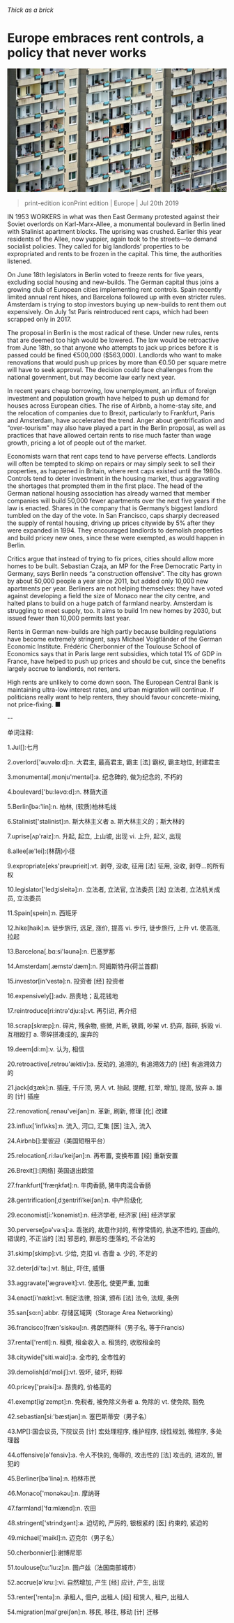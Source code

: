 ###### Thick as a brick

# Europe embraces rent controls, a policy that never works 

![image](images/20190720_EUP503.jpg) 

> print-edition iconPrint edition | Europe | Jul 20th 2019 

IN 1953 WORKERS in what was then East Germany protested against their Soviet overlords on Karl-Marx-Allee, a monumental boulevard in Berlin lined with Stalinist apartment blocks. The uprising was crushed. Earlier this year residents of the Allee, now yuppier, again took to the streets—to demand socialist policies. They called for big landlords’ properties to be expropriated and rents to be frozen in the capital. This time, the authorities listened. 

On June 18th legislators in Berlin voted to freeze rents for five years, excluding social housing and new-builds. The German capital thus joins a growing club of European cities implementing rent controls. Spain recently limited annual rent hikes, and Barcelona followed up with even stricter rules. Amsterdam is trying to stop investors buying up new-builds to rent them out expensively. On July 1st Paris reintroduced rent caps, which had been scrapped only in 2017. 

The proposal in Berlin is the most radical of these. Under new rules, rents that are deemed too high would be lowered. The law would be retroactive from June 18th, so that anyone who attempts to jack up prices before it is passed could be fined €500,000 ($563,000). Landlords who want to make renovations that would push up prices by more than €0.50 per square metre will have to seek approval. The decision could face challenges from the national government, but may become law early next year. 

In recent years cheap borrowing, low unemployment, an influx of foreign investment and population growth have helped to push up demand for houses across European cities. The rise of Airbnb, a home-stay site, and the relocation of companies due to Brexit, particularly to Frankfurt, Paris and Amsterdam, have accelerated the trend. Anger about gentrification and “over-tourism” may also have played a part in the Berlin proposal, as well as practices that have allowed certain rents to rise much faster than wage growth, pricing a lot of people out of the market. 

Economists warn that rent caps tend to have perverse effects. Landlords will often be tempted to skimp on repairs or may simply seek to sell their properties, as happened in Britain, where rent caps existed until the 1980s. Controls tend to deter investment in the housing market, thus aggravating the shortages that prompted them in the first place. The head of the German national housing association has already warned that member companies will build 50,000 fewer apartments over the next five years if the law is enacted. Shares in the company that is Germany’s biggest landlord tumbled on the day of the vote. In San Francisco, caps sharply decreased the supply of rental housing, driving up prices citywide by 5% after they were expanded in 1994. They encouraged landlords to demolish properties and build pricey new ones, since these were exempted, as would happen in Berlin. 

Critics argue that instead of trying to fix prices, cities should allow more homes to be built. Sebastian Czaja, an MP for the Free Democratic Party in Germany, says Berlin needs “a construction offensive”. The city has grown by about 50,000 people a year since 2011, but added only 10,000 new apartments per year. Berliners are not helping themselves: they have voted against developing a field the size of Monaco near the city centre, and halted plans to build on a huge patch of farmland nearby. Amsterdam is struggling to meet supply, too. It aims to build 1m new homes by 2030, but issued fewer than 10,000 permits last year. 

Rents in German new-builds are high partly because building regulations have become extremely stringent, says Michael Voigtländer of the German Economic Institute. Frédéric Cherbonnier of the Toulouse School of Economics says that in Paris large rent subsidies, which total 1% of GDP in France, have helped to push up prices and should be cut, since the benefits largely accrue to landlords, not renters. 

High rents are unlikely to come down soon. The European Central Bank is maintaining ultra-low interest rates, and urban migration will continue. If politicians really want to help renters, they should favour concrete-mixing, not price-fixing. ■ 

-- 

 单词注释:

1.Jul[]:七月 

2.overlord['әuvәlɒ:d]:n. 大君主, 最高君主, 霸主 [法] 霸权, 霸主地位, 封建君主 

3.monumental[.mɒnju'mentәl]:a. 纪念碑的, 做为纪念的, 不朽的 

4.boulevard['bu:lәvɑ:d]:n. 林荫大道 

5.Berlin[bә:'lin]:n. 柏林, (软质)柏林毛线 

6.Stalinist['stalinist]:n. 斯大林主义者 a. 斯大林主义的；斯大林的 

7.uprise[ʌp'raiz]:n. 升起, 起立, 上山坡, 出现 vi. 上升, 起义, 出现 

8.allee[æ'lei]:(林荫)小径 

9.expropriate[eks'prәuprieit]:vt. 剥夺, 没收, 征用 [法] 征用, 没收, 剥夺...的所有权 

10.legislator['ledʒisleitә]:n. 立法者, 立法官, 立法委员 [法] 立法者, 立法机关成员, 立法委员 

11.Spain[spein]:n. 西班牙 

12.hike[haik]:n. 徒步旅行, 远足, 涨价, 提高 vi. 步行, 徒步旅行, 上升 vt. 使高涨, 拉起 

13.Barcelona[.bɑ:si'lәunә]:n. 巴塞罗那 

14.Amsterdam[.æmstә'dæm]:n. 阿姆斯特丹(荷兰首都) 

15.investor[in'vestә]:n. 投资者 [经] 投资者 

16.expensively[]:adv. 昂贵地；乱花钱地 

17.reintroduce[ri:intrә'dju:s]:vt. 再引进, 再介绍 

18.scrap[skræp]:n. 碎片, 残余物, 些微, 片断, 铁屑, 吵架 vt. 扔弃, 敲碎, 拆毁 vi. 互相殴打 a. 零碎拼凑成的, 废弃的 

19.deem[di:m]:v. 认为, 相信 

20.retroactive[.retrәu'æktiv]:a. 反动的, 追溯的, 有追溯效力的 [经] 有追溯效力的 

21.jack[dʒæk]:n. 插座, 千斤顶, 男人 vt. 抬起, 提醒, 扛举, 增加, 提高, 放弃 a. 雄的 [计] 插座 

22.renovation[.renәu'veiʃәn]:n. 革新, 刷新, 修理 [化] 改建 

23.influx['inflʌks]:n. 流入, 河口, 汇集 [医] 注入, 流入 

24.Airbnb[]:爱彼迎（美国短租平台） 

25.relocation[.ri:lәu'keiʃәn]:n. 再布置, 变换布置 [经] 重新安置 

26.Brexit[]:[网络] 英国退出欧盟 

27.frankfurt['fræŋkfәt]:n. 牛肉香肠, 猪牛肉混合香肠 

28.gentrification[ˌdʒentrifiˈkeiʃən]:n. 中产阶级化 

29.economist[i:'kɒnәmist]:n. 经济学者, 经济家 [经] 经济学家 

30.perverse[pә'vә:s]:a. 乖张的, 故意作对的, 有悖常情的, 执迷不悟的, 歪曲的, 错误的, 不正当的 [法] 邪恶的, 罪恶的:堕落的, 不合法的 

31.skimp[skimp]:vt. 少给, 克扣 vi. 吝啬 a. 少的, 不足的 

32.deter[di'tә:]:vt. 制止, 吓住, 威慑 

33.aggravate['ægrәveit]:vt. 使恶化, 使更严重, 加重 

34.enact[i'nækt]:vt. 制定法律, 扮演, 颁布 [法] 法令, 法规, 条例 

35.san[sɑ:n]:abbr. 存储区域网（Storage Area Networking） 

36.francisco[fræn'siskәu]:n. 弗朗西斯科（男子名, 等于Francis） 

37.rental['rentl]:n. 租费, 租金收入 a. 租赁的, 收取租金的 

38.citywide['siti.waid]:a. 全市的, 全市性的 

39.demolish[di'mɒliʃ]:vt. 毁坏, 破坏, 粉碎 

40.pricey['praisi]:a. 昂贵的, 价格高的 

41.exempt[ig'zempt]:n. 免税者, 被免除义务者 a. 免除的 vt. 使免除, 豁免 

42.sebastian[si:'bæstjәn]:n. 塞巴斯蒂安（男子名） 

43.MP[]:国会议员, 下院议员 [计] 宏处理程序, 维护程序, 线性规划, 微程序, 多处理器 

44.offensive[ә'fensiv]:a. 令人不快的, 侮辱的, 攻击性的 [法] 攻击的, 进攻的, 冒犯的 

45.Berliner[bә'linә]:n. 柏林市民 

46.Monaco['mɒnәkәu]:n. 摩纳哥 

47.farmland['fɑ:mlænd]:n. 农田 

48.stringent['strindʒәnt]:a. 迫切的, 严厉的, 银根紧的 [医] 约束的, 紧迫的 

49.michael['maikl]:n. 迈克尔（男子名） 

50.cherbonnier[]:谢博尼耶 

51.toulouse[tu:'lu:z]:n. 图卢兹（法国南部城市） 

52.accrue[ә'kru:]:vi. 自然增加, 产生 [经] 应计, 产生, 出现 

53.renter['rentә]:n. 承租人, 佃户, 出租人 [经] 租赁人, 租户, 出租人 

54.migration[mai'greiʃәn]:n. 移民, 移往, 移动 [计] 迁移 

